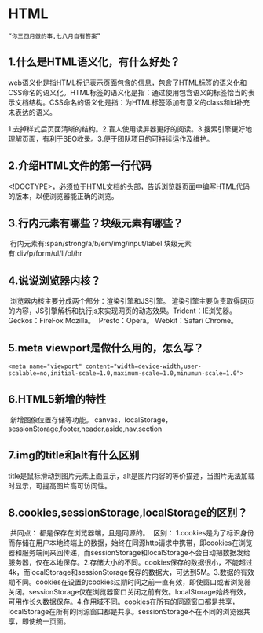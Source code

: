 # HTML

```
“你三四月做的事,七八月自有答案”
```



## 1.什么是HTML语义化，有什么好处？

​	web语义化是指HTML标记表示页面包含的信息，包含了HTML标签的语义化和CSS命名的语义化。HTML标签的语义化是指：通过使用包含语义的标签恰当的表示文档结构。CSS命名的语义化是指：为HTML标签添加有意义的class和id补充未表达的语义。

​	1.去掉样式后页面清晰的结构。2.盲人使用读屏器更好的阅读。3.搜索引擎更好地理解页面，有利于SEO收录。3.便于团队项目的可持续运作及维护。

## 2.介绍HTML文件的第一行代码

​	<!DOCTYPE>，必须位于HTML文档的头部，告诉浏览器页面中编写HTML代码的版本，以便浏览器能正确的浏览。

## 3.行内元素有哪些？块级元素有哪些？

​	行内元素有:span/strong/a/b/em/img/input/label
​	块级元素有:div/p/form/ul/li/ol/hr

## 4.说说浏览器内核？

​	浏览器内核主要分成两个部分：渲染引擎和JS引擎。
​	渲染引擎主要负责取得网页的内容，JS引擎解析和执行js来实现网页的动态效果。
​	Trident：IE浏览器。
​	Geckos：FireFox Mozilla。
​	Presto：Opera。
​	Webkit：Safari Chrome。 

## 5.meta viewport是做什么用的，怎么写？

```
<meta name="viewport" content="width=device-width,user-scalable=no,initial-scale=1.0,maximum-scale=1.0,minumun-scale=1.0">
```

## 6.HTML5新增的特性

​	新增图像位置存储等功能。
​	canvas，localStorage，sessionStorage,footer,header,aside,nav,section

## 7.img的title和alt有什么区别

​	title是鼠标滑动到图片元素上面显示，alt是图片内容的等价描述，当图片无法加载时显示，可提高图片高可访问性。

## 8.cookies,sessionStorage,localStorage的区别？

​	共同点：
都是保存在浏览器端，且是同源的。
​	区别：
​	1.cookies是为了标识身份而存储在用户本地终端上的数据，始终在同源http请求中携带，即cookies在浏览器和服务端间来回传递，而sessionStorage和localStorage不会自动把数据发给服务器，仅在本地保存。
​	2.存储大小的不同。cookies保存的数据很小，不能超过4k，而localStorage和sessionStorage保存的数据大，可达到5M。
​	3.数据的有效期不同。cookies在设置的cookies过期时间之前一直有效，即使窗口或者浏览器关闭。sessionStorage仅在浏览器窗口关闭之前有效。localStorage始终有效，可用作长久数据保存。
​	4.作用域不同。cookies在所有的同源窗口都是共享，localStorage在所有的同源窗口都是共享。sessionStorage不在不同的浏览器共享，即使统一页面。

